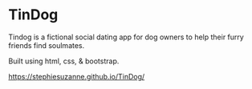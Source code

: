 # TinDog
Tindog is a fictional social dating app for dog owners to help their furry friends find soulmates. 

Built using html, css, & bootstrap.

https://stephiesuzanne.github.io/TinDog/
